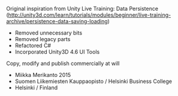 Original inspiration from Unity Live Training: Data Persistence
(http://unity3d.com/learn/tutorials/modules/beginner/live-training-archive/persistence-data-saving-loading)

+ Removed unnecessary bits
+ Removed legacy parts
+ Refactored C#
+ Incorporated Unity3D 4.6 UI Tools

Copy, modify and publish commercially at will
+ Miikka Merikanto 2015
+ Suomen Liikemiesten Kauppaopisto / Helsinki Business College
+ Helsinki / Finland